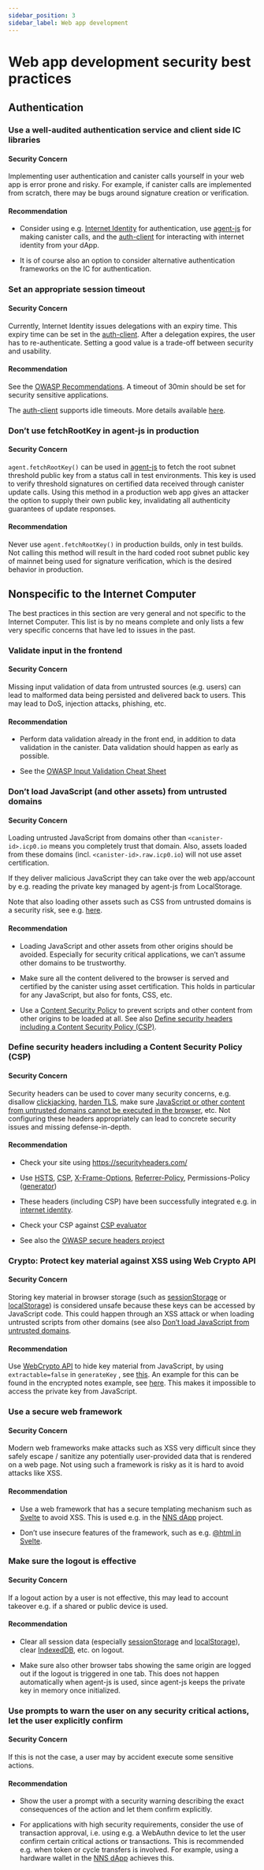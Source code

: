 ```yaml
---
sidebar_position: 3
sidebar_label: Web app development
---
```

# Web app development security best practices

## Authentication

### Use a well-audited authentication service and client side IC libraries

#### Security Concern

Implementing user authentication and canister calls yourself in your web app is error prone and risky. For example, if canister calls are implemented from scratch, there may be bugs around signature creation or verification.

#### Recommendation

-   Consider using e.g. [Internet Identity](https://github.com/dfinity/internet-identity) for authentication, use [agent-js](https://github.com/dfinity/agent-js) for making canister calls, and the [auth-client](https://github.com/dfinity/agent-js/tree/main/packages/auth-client) for interacting with internet identity from your dApp.

-   It is of course also an option to consider alternative authentication frameworks on the IC for authentication.

### Set an appropriate session timeout

#### Security Concern

Currently, Internet Identity issues delegations with an expiry time. This expiry time can be set in the [auth-client](https://github.com/dfinity/agent-js/tree/main/packages/auth-client). After a delegation expires, the user has to re-authenticate. Setting a good value is a trade-off between security and usability.

#### Recommendation

See the [OWASP Recommendations](https://cheatsheetseries.owasp.org/cheatsheets/Session_Management_Cheat_Sheet.html#session-expiration). A timeout of 30min should be set for security sensitive applications.

The [auth-client](https://github.com/dfinity/agent-js/tree/main/packages/auth-client) supports idle timeouts. More details available [here](https://github.com/dfinity/agent-js/tree/main/packages/auth-client#idle-management).

### Don’t use fetchRootKey in agent-js in production

#### Security Concern

`agent.fetchRootKey()` can be used in [agent-js](https://github.com/dfinity/agent-js) to fetch the root subnet threshold public key from a status call in test environments. This key is used to verify threshold signatures on certified data received through canister update calls. Using this method in a production web app gives an attacker the option to supply their own public key, invalidating all authenticity guarantees of update responses.

#### Recommendation

Never use `agent.fetchRootKey()` in production builds, only in test builds. Not calling this method will result in the hard coded root subnet public key of mainnet being used for signature verification, which is the desired behavior in production.

## Nonspecific to the Internet Computer

The best practices in this section are very general and not specific to the Internet Computer. This list is by no means complete and only lists a few very specific concerns that have led to issues in the past.

### Validate input in the frontend

#### Security Concern

Missing input validation of data from untrusted sources (e.g. users) can lead to malformed data being persisted and delivered back to users. This may lead to DoS, injection attacks, phishing, etc.

#### Recommendation

-   Perform data validation already in the front end, in addition to data validation in the canister. Data validation should happen as early as possible.

-   See the [OWASP Input Validation Cheat Sheet](https://cheatsheetseries.owasp.org/cheatsheets/Input_Validation_Cheat_Sheet.html#goals-of-input-validation)

### Don’t load JavaScript (and other assets) from untrusted domains

#### Security Concern

Loading untrusted JavaScript from domains other than `<canister-id>.icp0.io` means you completely trust that domain. Also, assets loaded from these domains (incl. `<canister-id>.raw.icp0.io`) will not use asset certification.

If they deliver malicious JavaScript they can take over the web app/account by e.g. reading the private key managed by agent-js from LocalStorage.

Note that also loading other assets such as CSS from untrusted domains is a security risk, see e.g. [here](https://xsleaks.dev/docs/attacks/css-injection/).

#### Recommendation

-   Loading JavaScript and other assets from other origins should be avoided. Especially for security critical applications, we can’t assume other domains to be trustworthy.

-   Make sure all the content delivered to the browser is served and certified by the canister using asset certification. This holds in particular for any JavaScript, but also for fonts, CSS, etc.

-   Use a [Content Security Policy](https://developer.mozilla.org/en-US/docs/Web/HTTP/CSP) to prevent scripts and other content from other origins to be loaded at all. See also [Define security headers including a Content Security Policy (CSP)](#define-security-headers-including-a-content-security-policy-csp).

### Define security headers including a Content Security Policy (CSP)

#### Security Concern

Security headers can be used to cover many security concerns, e.g. disallow [clickjacking](https://owasp.org/www-community/attacks/Clickjacking), [harden TLS](https://cheatsheetseries.owasp.org/cheatsheets/HTTP_Strict_Transport_Security_Cheat_Sheet.html), make sure [JavaScript or other content from untrusted domains cannot be executed in the browser](https://developer.mozilla.org/en-US/docs/Web/HTTP/Headers/Content-Security-Policy/script-src), etc. Not configuring these headers appropriately can lead to concrete security issues and missing defense-in-depth.

#### Recommendation

-   Check your site using <https://securityheaders.com/>

-   Use [HSTS](https://cheatsheetseries.owasp.org/cheatsheets/HTTP_Strict_Transport_Security_Cheat_Sheet.html), [CSP](https://developer.mozilla.org/en-US/docs/Web/HTTP/CSP), [X-Frame-Options](https://developer.mozilla.org/en-US/docs/Web/HTTP/Headers/X-Frame-Options), [Referrer-Policy](https://developer.mozilla.org/en-US/docs/Web/HTTP/Headers/Referrer-Policy), Permissions-Policy ([generator](https://www.permissionspolicy.com/))

-   These headers (including CSP) have been successfully integrated e.g. in [internet identity](https://github.com/dfinity/internet-identity).

-   Check your CSP against [CSP evaluator](https://csp-evaluator.withgoogle.com/)

-   See also the [OWASP secure headers project](https://owasp.org/www-project-secure-headers/)

### Crypto: Protect key material against XSS using Web Crypto API

#### Security Concern

Storing key material in browser storage (such as [sessionStorage](https://developer.mozilla.org/en-US/docs/Web/API/Web_Storage_API) or [localStorage](https://developer.mozilla.org/en-US/docs/Web/API/Web_Storage_API)) is considered unsafe because these keys can be accessed by JavaScript code. This could happen through an XSS attack or when loading untrusted scripts from other domains (see also [Don’t load JavaScript from untrusted domains](#dont-load-javascript-and-other-assets-from-untrusted-domains).

#### Recommendation

Use [WebCrypto API](https://developer.mozilla.org/en-US/docs/Web/API/Web_Crypto_API) to hide key material from JavaScript, by using `extractable=false` in `generateKey` , see [this](https://developer.mozilla.org/en-US/docs/Web/API/SubtleCrypto/generateKey). An example for this can be found in the encrypted notes example, see [here](https://github.com/dfinity/examples/blob/master/motoko/encrypted-notes-dapp/src/frontend/src/lib/crypto.ts#L149-L159). This makes it impossible to access the private key from JavaScript.

### Use a secure web framework

#### Security Concern

Modern web frameworks make attacks such as XSS very difficult since they safely escape / sanitize any potentially user-provided data that is rendered on a web page. Not using such a framework is risky as it is hard to avoid attacks like XSS.

#### Recommendation

-   Use a web framework that has a secure templating mechanism such as [Svelte](https://svelte.dev/) to avoid XSS. This is used e.g. in the [NNS dApp](https://github.com/dfinity/nns-dapp) project.

-   Don’t use insecure features of the framework, such as e.g. [@html in Svelte](https://svelte.dev/docs#template-syntax-html).

### Make sure the logout is effective

#### Security Concern

If a logout action by a user is not effective, this may lead to account takeover e.g. if a shared or public device is used.

#### Recommendation

-   Clear all session data (especially [sessionStorage](https://developer.mozilla.org/en-US/docs/Web/API/Window/sessionStorage) and [localStorage](https://developer.mozilla.org/en-US/docs/Web/API/Window/localStorage)), clear [IndexedDB](https://developer.mozilla.org/en-US/docs/Web/API/IndexedDB_API), etc. on logout.

-   Make sure also other browser tabs showing the same origin are logged out if the logout is triggered in one tab. This does not happen automatically when agent-js is used, since agent-js keeps the private key in memory once initialized.

### Use prompts to warn the user on any security critical actions, let the user explicitly confirm

#### Security Concern

If this is not the case, a user may by accident execute some sensitive actions.

#### Recommendation

-   Show the user a prompt with a security warning describing the exact consequences of the action and let them confirm explicitly.

-   For applications with high security requirements, consider the use of transaction approval, i.e. using e.g. a WebAuthn device to let the user confirm certain critical actions or transactions. This is recommended e.g. when token or cycle transfers is involved. For example, using a hardware wallet in the [NNS dApp](https://github.com/dfinity/nns-dapp) achieves this.
